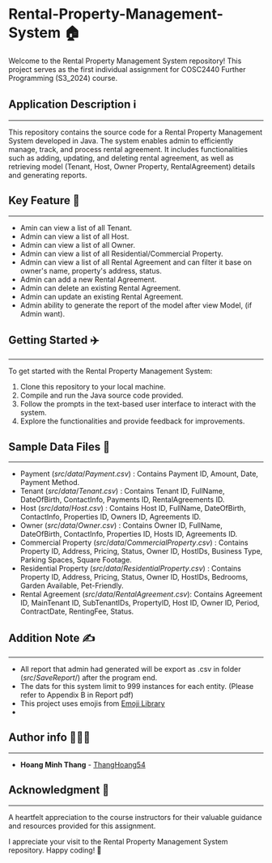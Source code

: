 # Rental-Property-Management-System 🏠
Welcome to the Rental Property Management System repository! This project serves as the
first individual assignment for COSC2440 Further Programming (S3_2024) course.

## Application Description ℹ️
_____
This repository contains the source code for a Rental Property Management System
developed in Java. The system enables admin to efficiently manage, track, 
and process rental agreement. It includes functionalities such as adding, updating, and deleting rental agreement, 
as well as retrieving model (Tenant, Host, Owner Property, RentalAgreement) details and generating reports.

## Key Feature 🔑
___
- Amin can view a list of all Tenant.
- Admin can view a list of all Host.
- Admin can view a list of all Owner.
- Admin can view a list of all Residential/Commercial Property.
- Admin can view a list of all Rental Agreement and can filter it base on owner's name, property's address, status.
- Admin can add a new Rental Agreement.
- Admin can delete an existing Rental Agreement.
- Admin can update an existing Rental Agreement.
- Admin ability to generate the report of the model after view Model, (if Admin want).

## Getting Started ✈️
_____ 
To get started with the Rental Property Management System: 

1. Clone this repository to your local machine.
2. Compile and run the Java source code provided.
3. Follow the prompts in the text-based user interface to interact with the system.
4. Explore the functionalities and provide feedback for improvements.

## Sample Data Files 📁
___
- Payment (${src/data/Payment.csv}$) : Contains Payment ID, Amount, Date, Payment Method.
- Tenant (${src/data/Tenant.csv}$) : Contains Tenant ID, FullName, DateOfBirth, ContactInfo, Payments ID, RentalAgreements ID.
- Host (${src/data/Host.csv}$) : Contains Host ID, FullName, DateOfBirth, ContactInfo, Properties ID, Owners ID, Agreements ID.
- Owner (${src/data/Owner.csv}$) : Contains Owner ID, FullName, DateOfBirth, ContactInfo, Properties ID, Hosts ID, Agreements ID.
- Commercial Property (${src/data/CommercialProperty.csv}$) : Contains Property ID, Address, Pricing, Status, Owner ID, HostIDs, Business Type, Parking Spaces, Square Footage.
- Residential Property (${src/data/ResidentialProperty.csv}$) : Contains Property ID, Address, Pricing, Status, Owner ID, HostIDs, Bedrooms, Garden Available, Pet-Friendly.
- Rental Agreement (${src/data/RentalAgreement.csv}$): Contains Agreement ID, MainTenant ID, SubTenantIDs, PropertyID, Host ID, Owner ID, Period, ContractDate, RentingFee, Status.

## Addition Note ✍️
___
- All report that admin had generated will be export as .csv in folder (${src/SaveReport/}$) after the program end.
- The dats for this system limit to 999 instances for each entity. (Please refer to Appendix B in Report pdf)
- This project uses emojis from [Emoji Library](https://emojipedia.org/)
-
## Author info 👨🏽‍🎓
___
- **Hoang Minh Thang** - [ThangHoang54](https://github.com/ThangHoang54)

## Acknowledgment 🙏
___
A heartfelt appreciation to the course instructors for their valuable guidance 
and resources provided for this assignment.

I appreciate your visit to the Rental Property
Management System repository. Happy coding! 🎉